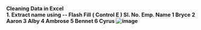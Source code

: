 <b> Cleaning Data in Excel
          <br>1. Extract name using -- Flash Fill ( Control E )
          Sl. No.	Emp. Name
1	Bryce
2	Aaron
3	Alby
4	Ambrose
5	Bennet
6	Cyrus
![image](https://github.com/user-attachments/assets/3bbfd675-48e4-4c84-8f4e-7dd6dde96068)

